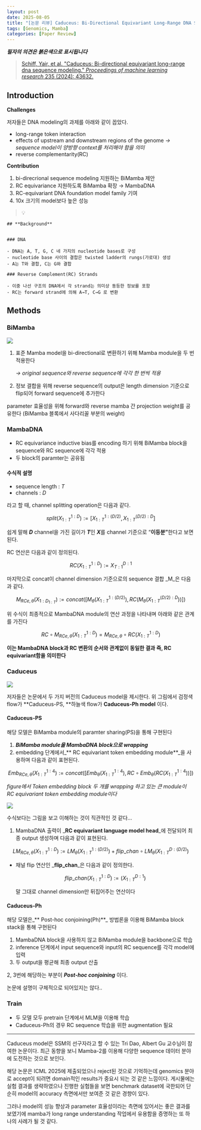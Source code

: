 ```yaml
---
layout: post
date: 2025-08-05
title: "[논문 리뷰] Caduceus: Bi-Directional Equivariant Long-Range DNA Sequence Modeling"
tags: [Genomics, Mamba]
categories: [Paper Review]
---
```


<span class="notion-red">_**필자의 의견은 붉은색으로 표시됩니다**_</span>


> [Schiff, Yair, et al. "Caduceus: Bi-directional equivariant long-range dna sequence modeling." ](https://pmc.ncbi.nlm.nih.gov/articles/PMC12189541/)[_Proceedings of machine learning research_](https://pmc.ncbi.nlm.nih.gov/articles/PMC12189541/)[ 235 (2024): 43632.](https://pmc.ncbi.nlm.nih.gov/articles/PMC12189541/)



## Introduction


**Challenges**


저자들은 DNA modeling의 과제를 아래와 같이 꼽았다.

- long-range token interaction
- effects of upstream and downstream regions of the genome 
_→ sequence model이 양방향 context를 처리해야 함을 의미_
- reverse complementarity(RC)

**Contribution**

1. bi-direcrional sequence modeling 지원하는 BiMamba 제안
1. RC equivariance 지원하도록 BiMamba 확장 → MambaDNA
1. RC-equivariant DNA foundation model family 기여
1. 10x 크기의 model보다 높은 성능

> 💡 


	## **Background**


	### DNA

	- DNA는 A, T, G, C 네 가지의 nucleotide bases로 구성
	- nucleotide base 사이의 결합은 twisted ladder의 rungs(가로대) 생성
	- A는 T와 결합, C는 G와 결합

	### Reverse Complement(RC) Strands

	- 이중 나선 구조의 DNA에서 각 strand는 의미상 동등한 정보를 포함
	- RC는 forward strand에 의해 A→T, C→G 로 변환


## Methods



### BiMamba


![](https://prod-files-secure.s3.us-west-2.amazonaws.com/542b861c-36a8-4051-84e5-8804b6728dba/2c247d59-7815-4980-99f0-8f0d21f445a7/image.png?X-Amz-Algorithm=AWS4-HMAC-SHA256&X-Amz-Content-Sha256=UNSIGNED-PAYLOAD&X-Amz-Credential=ASIAZI2LB466YP5L3Z3V%2F20250910%2Fus-west-2%2Fs3%2Faws4_request&X-Amz-Date=20250910T110112Z&X-Amz-Expires=3600&X-Amz-Security-Token=IQoJb3JpZ2luX2VjEIP%2F%2F%2F%2F%2F%2F%2F%2F%2F%2FwEaCXVzLXdlc3QtMiJHMEUCIApDwONJwdL19%2F57OzvtsCp74FppyGV6W8SDOKQVAX85AiEA4TFGmNT5DsuGtQwW5z1%2B6azk4%2FCAiy4erJ5oKgW5QmEqiAQI7P%2F%2F%2F%2F%2F%2F%2F%2F%2F%2FARAAGgw2Mzc0MjMxODM4MDUiDDXsTa4teS5XZFnLkCrcA9dN8Crr75S4%2FaNv%2FFAAKgTTgpWii0urR7lUNptkfaufzbWZzRG1GVPuqeQXhP8BvGLnDQg3Ok6zPWYOVKrxCoVhc5kI0V%2FCvQLqp13H%2FXa6qf6STKKSlNOm7mn5ZgtluCS0GdjfbAFy4HtS03FkSEtmUTbzvpYpmXp4%2BjYMU0B2cOma7yynO0nQNaapPtUfIE9DUUNeYZ2m%2FSpI%2FicOxGiSSppn0Oq4Wyev8CQ%2Bclrj5i0PZZj7%2FCCX19s%2Fmf1ek7b41BjoaFukd644rQguLq8%2FZUKIR31HLYYDg9KxM5fq4nKE4ekejVGEGiwdAQgTveTno4OhA3xCAKpMITdRxbbXA0LG6c6r7Z7y%2BihyypiOu0WjpQuptSpLgbPgCXZIJTKGtIGQFWQBqsGgMY%2BRAYF%2FsIj%2FkPJN0I2X6Tlj%2FnMgknh5S8j6PNqSBaL9o6vEIFnc7wkK3HYljNtENKCAzT3Zi0wf%2FI%2BrzbSqAZ%2BjekN%2BiKJuBysnN6QvXyrV0TmKzKZXXn%2FokERkaAaQu1ACnaAOhzSnji59WhBn2GVnwt9%2Fj9gY6x3p1OR8vQnwv9LN7hh0YcOmP%2BEA0c1mn96Eq%2FJrtjDCyJccmVOLQG2ip5OuZpfiVrF9noc1dQSoMOathcYGOqUBFyFmqxT%2FL6O1eLnMBL4UpJTOkjhrouvPlIogc4%2FWC7k%2FIzdHRlH4VgfkGRW4GkU7jttgpAx8frGLid%2FoU9llHLSrdfk1w8jc8exb9PaMzxDwQRntGLfRPMKGOqL7xcy%2FTxFNSnIe9OhmEpsDrwHQ7EH1MndTBlOPVtNLuHGwxvQnm1dZrVbdffxNv2hlv5qqWxoS2mK6uR90K5aD6oIiFiaaVJPt&X-Amz-Signature=b3f79fcc57c9cf8b64ecac2d76c92a414c9a7b28bdbb24575b7a74d7816ed52b&X-Amz-SignedHeaders=host&x-amz-checksum-mode=ENABLED&x-id=GetObject)

1. 표준 Mamba model을 bi-directional로 변환하기 위해 Mamba module을 두 번 적용한다

	_→ original sequence와 reverse sequence에 각각 한 번씩 적용_

1. 정보 결합을 위해 reverse sequence의 output은 length dimension 기준으로 flip되어 forward sequence에 추가한다

parameter 효율성을 위해 forward와 reverse mamba 간 projection weight를 공유한다 (BiMamba 블록에서 사다리꼴 부분의 weight)



### MambaDNA

- RC equivariance inductive bias를 encoding 하기 위해 BiMamba block을 sequence와 RC sequence에 각각 적용
- 두 block의 paramter는 공유됨


#### 수식적 설명

- sequence length : _T_
- channels : _D_

라고 할 때,  channel splitting operation은 다음과 같다.


$$
split(X^{1:D}_{1:T}):=[X^{1:(D/2)}_{1:T},X^{(D/2):D}_{1:T}]
$$


<span class="notion-red">쉽게 말해 </span><span class="notion-red">_**D**_</span><span class="notion-red"> channel을 가진 길이가 </span><span class="notion-red">_**T**_</span><span class="notion-red">인 </span><span class="notion-red">_**X**_</span><span class="notion-red">를 channel 기준으로 “</span><span class="notion-red">**이등분”**</span><span class="notion-red">한다고 보면 된다.</span>


RC 연산은 다음과 같이 정의된다.


$$
RC(X^{1:D}_{1:T}):=X^{D:1}_{T:1}
$$


마지막으로 concat이 channel dimension 기준으로의 sequence 결합 _M_은 다음과 같다.


$$
M_{RCe,\theta}(X_{1:D_{1:T}}):=concat([M_{\theta}(X^{1:(D/2)}_{1:T}),RC(M_{\theta}(X^{(D/2):D}_{1:T}))])
$$


위 수식이 최종적으로 MambaDNA module의 연산 과정을 나타내며 아래와 같은 관계를 가진다


$$
RC\circ M_{RCe,\theta}(X^{1:D}_{1:T}) = M_{RCe,\theta} \circ RC(X^{1:D}_{1:T})
$$


**이는 MambaDNA block과 RC 변환의 순서와 관계없이 동일한 결과 즉, RC equivariant함을 의미한다**



### Caduceus


![](https://prod-files-secure.s3.us-west-2.amazonaws.com/542b861c-36a8-4051-84e5-8804b6728dba/f94a60d7-8145-473b-aef9-7c68d3ec604a/image.png?X-Amz-Algorithm=AWS4-HMAC-SHA256&X-Amz-Content-Sha256=UNSIGNED-PAYLOAD&X-Amz-Credential=ASIAZI2LB466YP5L3Z3V%2F20250910%2Fus-west-2%2Fs3%2Faws4_request&X-Amz-Date=20250910T110112Z&X-Amz-Expires=3600&X-Amz-Security-Token=IQoJb3JpZ2luX2VjEIP%2F%2F%2F%2F%2F%2F%2F%2F%2F%2FwEaCXVzLXdlc3QtMiJHMEUCIApDwONJwdL19%2F57OzvtsCp74FppyGV6W8SDOKQVAX85AiEA4TFGmNT5DsuGtQwW5z1%2B6azk4%2FCAiy4erJ5oKgW5QmEqiAQI7P%2F%2F%2F%2F%2F%2F%2F%2F%2F%2FARAAGgw2Mzc0MjMxODM4MDUiDDXsTa4teS5XZFnLkCrcA9dN8Crr75S4%2FaNv%2FFAAKgTTgpWii0urR7lUNptkfaufzbWZzRG1GVPuqeQXhP8BvGLnDQg3Ok6zPWYOVKrxCoVhc5kI0V%2FCvQLqp13H%2FXa6qf6STKKSlNOm7mn5ZgtluCS0GdjfbAFy4HtS03FkSEtmUTbzvpYpmXp4%2BjYMU0B2cOma7yynO0nQNaapPtUfIE9DUUNeYZ2m%2FSpI%2FicOxGiSSppn0Oq4Wyev8CQ%2Bclrj5i0PZZj7%2FCCX19s%2Fmf1ek7b41BjoaFukd644rQguLq8%2FZUKIR31HLYYDg9KxM5fq4nKE4ekejVGEGiwdAQgTveTno4OhA3xCAKpMITdRxbbXA0LG6c6r7Z7y%2BihyypiOu0WjpQuptSpLgbPgCXZIJTKGtIGQFWQBqsGgMY%2BRAYF%2FsIj%2FkPJN0I2X6Tlj%2FnMgknh5S8j6PNqSBaL9o6vEIFnc7wkK3HYljNtENKCAzT3Zi0wf%2FI%2BrzbSqAZ%2BjekN%2BiKJuBysnN6QvXyrV0TmKzKZXXn%2FokERkaAaQu1ACnaAOhzSnji59WhBn2GVnwt9%2Fj9gY6x3p1OR8vQnwv9LN7hh0YcOmP%2BEA0c1mn96Eq%2FJrtjDCyJccmVOLQG2ip5OuZpfiVrF9noc1dQSoMOathcYGOqUBFyFmqxT%2FL6O1eLnMBL4UpJTOkjhrouvPlIogc4%2FWC7k%2FIzdHRlH4VgfkGRW4GkU7jttgpAx8frGLid%2FoU9llHLSrdfk1w8jc8exb9PaMzxDwQRntGLfRPMKGOqL7xcy%2FTxFNSnIe9OhmEpsDrwHQ7EH1MndTBlOPVtNLuHGwxvQnm1dZrVbdffxNv2hlv5qqWxoS2mK6uR90K5aD6oIiFiaaVJPt&X-Amz-Signature=11663ebf3f6633a51c862010b462dce7b549387b705d5042d698c7c902df2c71&X-Amz-SignedHeaders=host&x-amz-checksum-mode=ENABLED&x-id=GetObject)


저자들은 논문에서 두 가지 버전의 Caduceus model을 제시한다. 위 그림에서 검정색 flow가 **Caduceus-PS, **하늘색 flow가 **Caduceus-Ph model** 이다.



#### Caduceus-PS


해당 모델은 BiMamba module의 paramter sharing(PS)을 통해 구현된다

1. _**BiMamba module을 MambaDNA block으로 wrapping**_
1. embedding 단계에서_** RC equivariant token embedding module**_을 사용하며 다음과 같이 표현된다.

$$
Emb_{RCe,\theta}(X^{1:4}_{1:T}):=concat([Emb_{\theta}(X^{1:4}_{1:T}),RC \circ Emb_{\theta}(RC(X^{1:4}_{1:T}))])
$$


_figure에서 Token embedding block 두 개를 wrapping 하고 있는 큰 module이 RC equivariant token embedding module이다_


![](https://prod-files-secure.s3.us-west-2.amazonaws.com/542b861c-36a8-4051-84e5-8804b6728dba/b175e4da-71eb-4e91-8c23-a06dabe673c9/image.png?X-Amz-Algorithm=AWS4-HMAC-SHA256&X-Amz-Content-Sha256=UNSIGNED-PAYLOAD&X-Amz-Credential=ASIAZI2LB466YP5L3Z3V%2F20250910%2Fus-west-2%2Fs3%2Faws4_request&X-Amz-Date=20250910T110112Z&X-Amz-Expires=3600&X-Amz-Security-Token=IQoJb3JpZ2luX2VjEIP%2F%2F%2F%2F%2F%2F%2F%2F%2F%2FwEaCXVzLXdlc3QtMiJHMEUCIApDwONJwdL19%2F57OzvtsCp74FppyGV6W8SDOKQVAX85AiEA4TFGmNT5DsuGtQwW5z1%2B6azk4%2FCAiy4erJ5oKgW5QmEqiAQI7P%2F%2F%2F%2F%2F%2F%2F%2F%2F%2FARAAGgw2Mzc0MjMxODM4MDUiDDXsTa4teS5XZFnLkCrcA9dN8Crr75S4%2FaNv%2FFAAKgTTgpWii0urR7lUNptkfaufzbWZzRG1GVPuqeQXhP8BvGLnDQg3Ok6zPWYOVKrxCoVhc5kI0V%2FCvQLqp13H%2FXa6qf6STKKSlNOm7mn5ZgtluCS0GdjfbAFy4HtS03FkSEtmUTbzvpYpmXp4%2BjYMU0B2cOma7yynO0nQNaapPtUfIE9DUUNeYZ2m%2FSpI%2FicOxGiSSppn0Oq4Wyev8CQ%2Bclrj5i0PZZj7%2FCCX19s%2Fmf1ek7b41BjoaFukd644rQguLq8%2FZUKIR31HLYYDg9KxM5fq4nKE4ekejVGEGiwdAQgTveTno4OhA3xCAKpMITdRxbbXA0LG6c6r7Z7y%2BihyypiOu0WjpQuptSpLgbPgCXZIJTKGtIGQFWQBqsGgMY%2BRAYF%2FsIj%2FkPJN0I2X6Tlj%2FnMgknh5S8j6PNqSBaL9o6vEIFnc7wkK3HYljNtENKCAzT3Zi0wf%2FI%2BrzbSqAZ%2BjekN%2BiKJuBysnN6QvXyrV0TmKzKZXXn%2FokERkaAaQu1ACnaAOhzSnji59WhBn2GVnwt9%2Fj9gY6x3p1OR8vQnwv9LN7hh0YcOmP%2BEA0c1mn96Eq%2FJrtjDCyJccmVOLQG2ip5OuZpfiVrF9noc1dQSoMOathcYGOqUBFyFmqxT%2FL6O1eLnMBL4UpJTOkjhrouvPlIogc4%2FWC7k%2FIzdHRlH4VgfkGRW4GkU7jttgpAx8frGLid%2FoU9llHLSrdfk1w8jc8exb9PaMzxDwQRntGLfRPMKGOqL7xcy%2FTxFNSnIe9OhmEpsDrwHQ7EH1MndTBlOPVtNLuHGwxvQnm1dZrVbdffxNv2hlv5qqWxoS2mK6uR90K5aD6oIiFiaaVJPt&X-Amz-Signature=734bd1f9c566d995bcb798f410a6efb3e47c1809f7b1ec159bd74888f9652914&X-Amz-SignedHeaders=host&x-amz-checksum-mode=ENABLED&x-id=GetObject)


<span class="notion-red">수식보다는 그림을 보고 이해하는 것이 직관적인 것 같다…</span>

1. MambaDNA 출력이 _**RC equivariant language model head**_에 전달되어 최종 output 생성하며 다음과 같이 표현된다.

$$
LM_{RCe,\theta}(X^{1:D}_{1:T}):= LM_{\theta}(X^{1:(D/2)}_{1:T})+flip\_chan\circ LM_{\theta}(X^{D:(D/2)}_{1:T})
$$

- 채널 flip 연산인 _**flip\_chan**_은 다음과 같이 정의한다.

	$$
	flip\_chan(X^{1:D}_{1:T}):=(X^{D:1}_{1:T})
	$$


	말 그대로 channel dimension만 뒤집어주는 연산이다



#### Caduceus-Ph


해당 모델은_** Post-hoc conjoining(Ph)**_ 방법론을 이용해 BiMamba block stack을 통해 구현된다

1. MambaDNA block을 사용하지 않고 BiMamba module을 backbone으로 학습
1. inference 단계에서 input sequence와 input의 RC sequence를 각각 model에 입력
1. 두 output을 평균해 최종 output 산출

2, 3번에 해당하는 부분이 _**Post-hoc conjoining**_ 이다.


<span class="notion-red">논문에 설명이 구체적으로 되어있지는 않다..</span>



### Train

- 두 모델 모두 pretrain 단계에서 MLM을 이용해 학습
- Caduceus-Ph의 경우 RC sequence 학습을 위한 augmentation 필요

---


<span class="notion-red">Caduceus model은 SSM의 선구자라고 할 수 있는 Tri Dao, Albert Gu 교수님이 참여한 논문이다. 최근 동향을 보니 Mamba-2를 이용해 다양한 sequence 데이터 분야에 도전하는 것으로 보인다.</span>


<span class="notion-red">해당 논문은 ICML 2025에 제출되었으나 reject된 것으로 기억하는데 genomics 분야로 accept이 되려면 domain적인 results가 중요시 되는 것 같은 느낌이다. 게시물에는 실험 결과를 생략하였으나 진행한 실험들을 보면 benchmark dataset에 국한되어 단순히 model의 accuracy 측면에서만 보여준 것 같은 경향이 있다.</span>


<span class="notion-red">그러나 model의 성능 향상과 parameter 효율성이라는 측면에 있어서는 좋은 결과를 보였기에 mamba가 long range understanding 작업에서 유용함을 증명하는 또 하나의 사례가 될 것 같다.</span>

